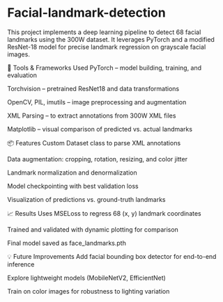# Facial-landmark-detection
This project implements a deep learning pipeline to detect 68 facial landmarks using the 300W dataset. It leverages PyTorch and a modified ResNet-18 model for precise landmark regression on grayscale facial images.

🔧 Tools & Frameworks Used
PyTorch – model building, training, and evaluation

Torchvision – pretrained ResNet18 and data transformations

OpenCV, PIL, imutils – image preprocessing and augmentation

XML Parsing – to extract annotations from 300W XML files

Matplotlib – visual comparison of predicted vs. actual landmarks

📦 Features
Custom Dataset class to parse XML annotations

Data augmentation: cropping, rotation, resizing, and color jitter

Landmark normalization and denormalization

Model checkpointing with best validation loss

Visualization of predictions vs. ground-truth landmarks

📈 Results
Uses MSELoss to regress 68 (x, y) landmark coordinates

Trained and validated with dynamic plotting for comparison

Final model saved as face_landmarks.pth

💡 Future Improvements
Add facial bounding box detector for end-to-end inference

Explore lightweight models (MobileNetV2, EfficientNet)

Train on color images for robustness to lighting variation

